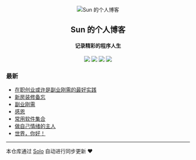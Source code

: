<p align="center"><img alt="Sun 的个人博客" src="https://timgsa.baidu.com/timg?image&quality=80&size=b9999_10000&sec=1569520000074&di=c3de5f49ffa9de5903a1929f80a46a7e&imgtype=0&src=http%3A%2F%2Fpic.51yuansu.com%2Fpic2%2Fcover%2F00%2F32%2F61%2F5810fb3ddc9a4_610.jpg"></p><h2 align="center">
Sun 的个人博客
</h2>

<h4 align="center">记录精彩的程序人生</h4>
<p align="center"><a title="Sun 的个人博客" target="_blank" href="https://github.com/sunkm/solo-blog"><img src="https://img.shields.io/github/last-commit/sunkm/solo-blog.svg?style=flat-square&color=FF9900"></a>
<a title="GitHub repo size in bytes" target="_blank" href="https://github.com/sunkm/solo-blog"><img src="https://img.shields.io/github/repo-size/sunkm/solo-blog.svg?style=flat-square"></a>
<a title="Solo Version" target="_blank" href="https://github.com/b3log/solo/releases"><img src="https://img.shields.io/badge/solo-3.6.5-f1e05a.svg?style=flat-square&color=blueviolet"></a>
<a title="Hits" target="_blank" href="https://github.com/b3log/hits"><img src="https://hits.b3log.org/sunkm/solo-blog.svg"></a></p>

### 最新

* [在职创业或许是副业刚需的最好实践](https://blog.cnzhizi.com/articles/2019/10/05/1570271566909.html)
* [新房装修备忘](https://blog.cnzhizi.com/articles/2019/10/02/1569965944655.html)
* [副业刚需](https://blog.cnzhizi.com/articles/2019/10/01/1569944859512.html)
* [感恩](https://blog.cnzhizi.com/articles/2019/09/30/1569841591514.html)
* [常用软件集合](https://blog.cnzhizi.com/articles/2019/09/28/1569675120546.html)
* [做自己情绪的主人](https://blog.cnzhizi.com/qx)
* [世界，你好！](https://blog.cnzhizi.com/hello)



---

本仓库通过 [Solo](https://github.com/b3log/solo) 自动进行同步更新 ❤️ 